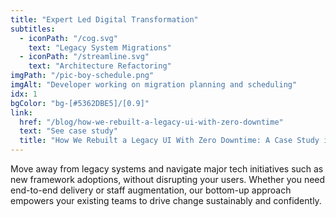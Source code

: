```yaml
---
title: "Expert Led Digital Transformation"
subtitles:
  - iconPath: "/cog.svg"
    text: "Legacy System Migrations"
  - iconPath: "/streamline.svg"
    text: "Architecture Refactoring"
imgPath: "/pic-boy-schedule.png"
imgAlt: "Developer working on migration planning and scheduling"
idx: 1
bgColor: "bg-[#5362DBE5]/[0.9]"
link:
  href: "/blog/how-we-rebuilt-a-legacy-ui-with-zero-downtime"
  text: "See case study"
  title: "How We Rebuilt a Legacy UI With Zero Downtime: A Case Study in Component Libraries and Frontend Guidance"
---
```


Move away from legacy systems and navigate major tech initiatives such as new framework adoptions, without disrupting your users. Whether you need end-to-end delivery or staff augmentation, our bottom-up approach empowers your existing teams to drive change sustainably and confidently.
